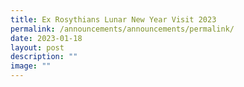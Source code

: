 ```yaml
---
title: Ex Rosythians Lunar New Year Visit 2023
permalink: /announcements/announcements/permalink/
date: 2023-01-18
layout: post
description: ""
image: ""
---
```

